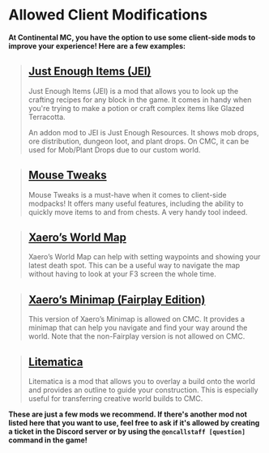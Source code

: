 # Allowed Client Modifications

**At Continental MC, you have the option to use some client-side mods to improve your experience! Here are a few examples:**

> ## [Just Enough Items (JEI)](https://www.curseforge.com/minecraft/mc-mods/jei)
>
> Just Enough Items (JEI) is a mod that allows you to look up the crafting recipes for any block in the game. It comes in handy when you're trying to make a potion or craft complex items like Glazed Terracotta.
>
> An addon mod to JEI is Just Enough Resources. It shows mob drops, ore distribution, dungeon loot, and plant drops. On CMC, it can be used for Mob/Plant Drops due to our custom world.

> ## [Mouse Tweaks](https://www.curseforge.com/minecraft/mc-mods/mouse-tweaks)
>
> Mouse Tweaks is a must-have when it comes to client-side modpacks! It offers many useful features, including the ability to quickly move items to and from chests. A very handy tool indeed.

> ## [Xaero’s World Map](https://www.curseforge.com/minecraft/mc-mods/xaeros-world-map)
>
> Xaero’s World Map can help with setting waypoints and showing your latest death spot. This can be a useful way to navigate the map without having to look at your F3 screen the whole time.

> ## [Xaero’s Minimap (Fairplay Edition)](https://www.curseforge.com/minecraft/mc-mods/xaeros-minimap-fair-play-edition)
>
> This version of Xaero’s Minimap is allowed on CMC. It provides a minimap that can help you navigate and find your way around the world. Note that the non-Fairplay version is not allowed on CMC.

> ## [Litematica](https://www.curseforge.com/minecraft/mc-mods/litematica)
>
> Litematica is a mod that allows you to overlay a build onto the world and provides an outline to guide your construction. This is especially useful for transferring creative world builds to CMC.

**These are just a few mods we recommend. If there's another mod not listed here that you want to use, feel free to ask if it's allowed by creating a ticket in the Discord server or by using the `@oncallstaff [question]` command in the game!**
